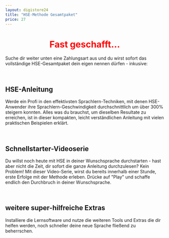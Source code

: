```yaml
---
layout: digistore24
title: "HSE-Methode Gesamtpaket"
price: 27
---
```

<h1 style="text-align:center;"><span style="color:#ff0000;">Fast geschafft...</span></h1>
<p>Suche dir weiter unten eine Zahlungsart aus und du wirst sofort&#xA0;das vollst&#xE4;ndige HSE-Gesamtpaket dein eigen nennen d&#xFC;rfen - inkusive:</p>
<p>&#xA0;</p>
<h2><strong>HSE-Anleitung</strong></h2>
<p>Werde ein Profi in den&#xA0;effektivsten Sprachlern-Techniken, mit denen HSE-Anwender ihre Sprachlern-Geschwindigkeit durchschnittlich um &#xFC;ber 300% steigern konnten. Alles was du brauchst, um dieselben Resultate zu erreichen, ist in dieser kompakten, leicht verst&#xE4;ndlichen Anleitung mit vielen praktischen Beispielen erkl&#xE4;rt.</p>
<p>&#xA0;</p>
<h2><strong>Schnellstarter-Videoserie</strong></h2>
<p>Du willst noch heute mit HSE in deiner Wunschsprache durchstarten - hast aber nicht die Zeit, dir sofort die ganze Anleitung durchzulesen? Kein Problem! Mit dieser Video-Serie, wirst&#xA0;du bereits innerhalb einer Stunde, erste Erfolge mit der Methode erleben. Dr&#xFC;cke auf &quot;Play&quot; und schaffe endlich den Durchbruch in deiner Wunschsprache.</p>
<p>&#xA0;</p>
<h2><strong>weitere super-hilfreiche&#xA0;Extras</strong></h2>
<p>Installiere die Lernsoftware und nutze die weiteren Tools und Extras die dir helfen werden, noch&#xA0;schneller deine neue Sprache flie&#xDF;end zu beherrschen.&#xA0;</p>
<p>&#xA0;</p>